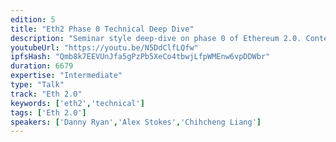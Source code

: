 ```yaml
---
edition: 5
title: "Eth2 Phase 0 Technical Deep Dive"
description: "Seminar style deep-dive on phase 0 of Ethereum 2.0. Content includes explanations, diagrams, Q&A, etc. Session will open with a high level overview, followed by a deep-dive explanation and analysis of the various components of the system ultimately showing how all of the pieces fit together. Various researchers and developers to present on sub-topics related to their expertise."
youtubeUrl: "https://youtu.be/N5DdClfLQfw"
ipfsHash: "Qmb8k7EEVUnJfa5gPzPb5XeCo4tbwjLfpWMEnw6vpDDWbr"
duration: 6679
expertise: "Intermediate"
type: "Talk"
track: "Eth 2.0"
keywords: ['eth2','technical']
tags: ['Eth 2.0']
speakers: ['Danny Ryan','Alex Stokes','Chihcheng Liang']
---
```

